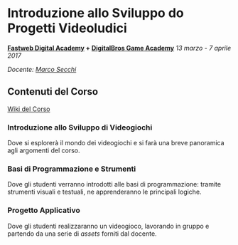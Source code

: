 # Introduzione allo Sviluppo do Progetti Videoludici
**[Fastweb Digital Academy](https://www.fastwebdigital.academy/) + [DigitalBros Game Academy](http://www.dbgameacademy.it/)**
*13 marzo - 7 aprile 2017*

*Docente: [Marco Secchi](http://marcosecchi.it)*

## Contenuti del Corso

[Wiki del Corso](https://github.com/marcosecchi/fda-2016-gamedev-base/wiki)

### Introduzione allo Sviluppo di Videogiochi
Dove si esplorerà il mondo dei videogiochi e si farà una breve panoramica agli argomenti del corso.

### Basi di Programmazione e Strumenti
Dove gli studenti verranno introdotti alle basi di programmazione: tramite strumenti visuali e testuali, ne apprenderanno le principali logiche.

### Progetto Applicativo
Dove gli studenti realizzaranno un videogioco, lavorando in gruppo e partendo da una serie di *assets* forniti dal docente.
